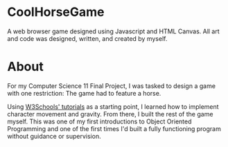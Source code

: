 # CoolHorseGame
A web browser game designed using Javascript and HTML Canvas. All art and code was designed, written, and created by myself.

# About
For my Computer Science 11 Final Project, I was tasked to design a game with one restriction: The game had to feature a horse.

Using [W3Schools' tutorials](https://www.w3schools.com/graphics/game_intro.asp) as a starting point, I learned how to implement character movement and gravity. From there, I built the rest of the game myself. This was one of my first introductions to Object Oriented Programming and one of the first times I'd built a fully functioning program without guidance or supervision.
